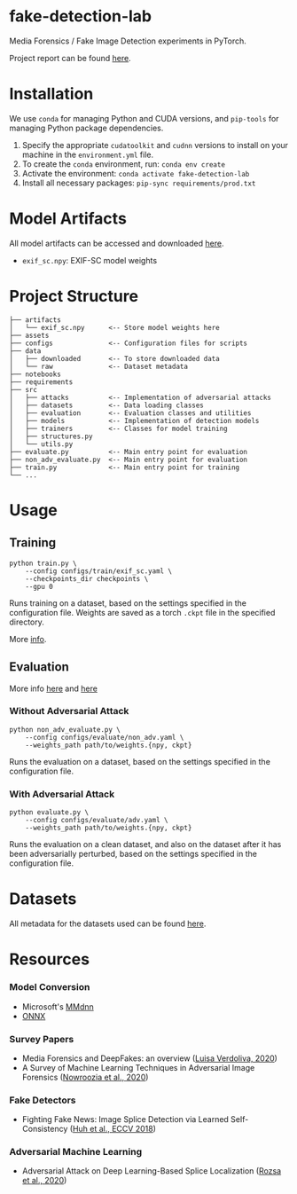 # fake-detection-lab
Media Forensics / Fake Image Detection experiments in PyTorch.

Project report can be found [here](report.pdf).

# Installation
We use `conda` for managing Python and CUDA versions, and `pip-tools` for managing Python package dependencies.
1. Specify the appropriate `cudatoolkit` and `cudnn` versions to install on your machine in the `environment.yml` file.
2. To create the `conda` environment, run: `conda env create`
3. Activate the environment: `conda activate fake-detection-lab`
4. Install all necessary packages: `pip-sync requirements/prod.txt`

# Model Artifacts
All model artifacts can be accessed and downloaded [here](https://drive.google.com/drive/folders/1Qm1WUUithm0dE1qnJXGfoCbMG37jq3mW?usp=sharing).
- `exif_sc.npy`: EXIF-SC model weights

# Project Structure
```
├── artifacts
│   └── exif_sc.npy      <-- Store model weights here
├── assets
├── configs              <-- Configuration files for scripts
├── data
│   ├── downloaded       <-- To store downloaded data
│   └── raw              <-- Dataset metadata
├── notebooks
├── requirements
├── src
│   ├── attacks          <-- Implementation of adversarial attacks
│   ├── datasets         <-- Data loading classes
│   ├── evaluation       <-- Evaluation classes and utilities
│   ├── models           <-- Implementation of detection models
│   ├── trainers         <-- Classes for model training
│   ├── structures.py
│   └── utils.py
├── evaluate.py          <-- Main entry point for evaluation
├── non_adv_evaluate.py  <-- Main entry point for evaluation
├── train.py             <-- Main entry point for training
└── ...
```

# Usage

## Training
```
python train.py \
    --config configs/train/exif_sc.yaml \
    --checkpoints_dir checkpoints \
    --gpu 0
```
Runs training on a dataset, based on the settings specified in the configuration file. Weights are saved as a torch `.ckpt` file in the specified directory.

More [info](src/trainers/README.md).

## Evaluation
More info [here](src/models/exif_sc/README.md) and [here](src/attacks/README.md)
### Without Adversarial Attack
```
python non_adv_evaluate.py \
    --config configs/evaluate/non_adv.yaml \
    --weights_path path/to/weights.{npy, ckpt}
```
Runs the evaluation on a dataset, based on the settings specified in the configuration file.

### With Adversarial Attack
```
python evaluate.py \
    --config configs/evaluate/adv.yaml \
    --weights_path path/to/weights.{npy, ckpt}
```
Runs the evaluation on a clean dataset, and also on the dataset after it has been adversarially perturbed, based on the settings specified in the configuration file.

# Datasets
All metadata for the datasets used can be found [here](data/raw).

# Resources
### Model Conversion
- Microsoft's [MMdnn](https://github.com/microsoft/MMdnn)
- [ONNX](https://github.com/onnx/onnx)

### Survey Papers
- Media Forensics and DeepFakes: an overview ([Luisa Verdoliva, 2020](https://arxiv.org/abs/2001.06564))
- A Survey of Machine Learning Techniques in Adversarial Image Forensics ([Nowroozia et al., 2020](https://arxiv.org/abs/2010.09680))

### Fake Detectors
- Fighting Fake News: Image Splice Detection via Learned Self-Consistency ([Huh et al., ECCV 2018](https://minyoungg.github.io/selfconsistency/))

### Adversarial Machine Learning
- Adversarial Attack on Deep Learning-Based Splice Localization ([Rozsa et al., 2020](https://arxiv.org/abs/2004.08443))
